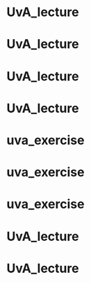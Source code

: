 # UvA_lecture
# UvA_lecture
# UvA_lecture
# UvA_lecture
# uva_exercise
# uva_exercise
# uva_exercise
# UvA_lecture
# UvA_lecture

